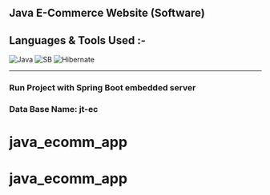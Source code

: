 <!-- # JT-Project

Run Project with embedded server<br>
Data Base Name : jt-ec
 -->
 
 
<!-- ## Description -->

<h2>Java E-Commerce Website (Software) </h2>

 ## Languages & Tools Used :-
![Java](https://img.shields.io/badge/Java-ED8B00?style=for-the-badge&logo=java&logoColor=white)
![SB](https://img.shields.io/badge/Spring_Boot-F2F4F9?style=for-the-badge&logo=spring-boot)
![Hibernate](https://img.shields.io/badge/Hibernate-59666C?style=for-the-badge&logo=Hibernate&logoColor=white)
<br> 
<hr>

<h3>Run Project with Spring Boot embedded server</h3>
<h3>Data Base Name: <b>jt-ec</b></h3>





# java_ecomm_app
# java_ecomm_app
